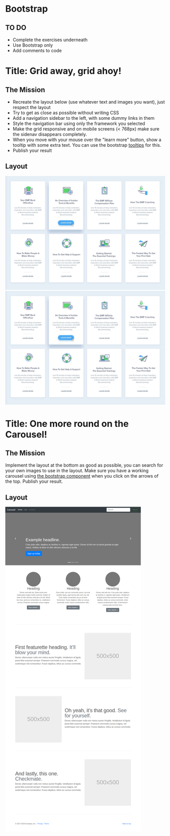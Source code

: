 # Bootstrap

## TO DO

* Complete the exercises underneath  
* Use Bootstrap only  
* Add comments to code



# Title: Grid away, grid ahoy!

## The Mission
- Recreate the layout below (use whatever text and images you want), just respect the layout
- Try to get as close as possible without writing CSS
- Add a navigation sidebar to the left, with some dummy links in them
- Style the navigation bar using only the framework you selected
- Make the grid responsive and on mobile screens (< 768px) make sure the sidenav disappears completely.
- When you move with your mouse over the "learn more" button, show a tooltip with some extra text. You can use the bootstrap
  [tooltips](https://getbootstrap.com/docs/4.3/components/tooltips/) for this.
- Publish your result

## Layout

![Layout](Images/exercise-1.png)![Layout](Images/exercise-1.png)



# Title: One more round on the Carousel!

## The Mission
Implement the layout at the bottom as good as possible, you can search for your own images to use in the layout.
Make sure you have a working carousel using [the bootstrap component](https://getbootstrap.com/docs/4.3/components/carousel/) when you click on the arrows of the top.
Publish your result.

## Layout

![Layout](Images/exercise-2.png)
